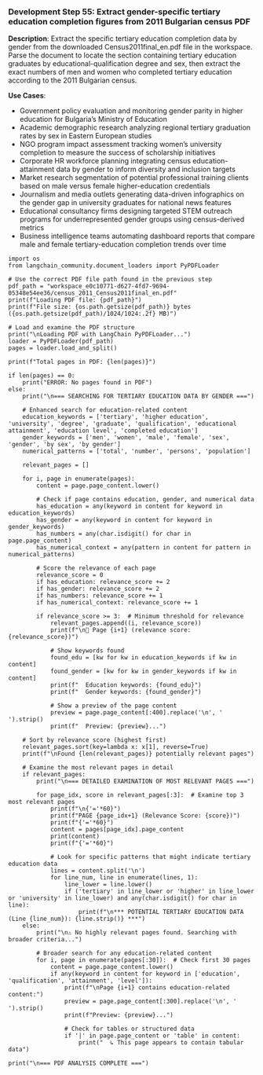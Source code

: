 ### Development Step 55: Extract gender-specific tertiary education completion figures from 2011 Bulgarian census PDF

**Description**: Extract the specific tertiary education completion data by gender from the downloaded Census2011final_en.pdf file in the workspace. Parse the document to locate the section containing tertiary education graduates by educational-qualification degree and sex, then extract the exact numbers of men and women who completed tertiary education according to the 2011 Bulgarian census.

**Use Cases**:
- Government policy evaluation and monitoring gender parity in higher education for Bulgaria’s Ministry of Education
- Academic demographic research analyzing regional tertiary graduation rates by sex in Eastern European studies
- NGO program impact assessment tracking women’s university completion to measure the success of scholarship initiatives
- Corporate HR workforce planning integrating census education-attainment data by gender to inform diversity and inclusion targets
- Market research segmentation of potential professional training clients based on male versus female higher-education credentials
- Journalism and media outlets generating data-driven infographics on the gender gap in university graduates for national news features
- Educational consultancy firms designing targeted STEM outreach programs for underrepresented gender groups using census-derived metrics
- Business intelligence teams automating dashboard reports that compare male and female tertiary-education completion trends over time

```
import os
from langchain_community.document_loaders import PyPDFLoader

# Use the correct PDF file path found in the previous step
pdf_path = "workspace_e0c10771-d627-4fd7-9694-05348e54ee36/census_2011_Census2011final_en.pdf"
print(f"Loading PDF file: {pdf_path}")
print(f"File size: {os.path.getsize(pdf_path)} bytes ({os.path.getsize(pdf_path)/1024/1024:.2f} MB)")

# Load and examine the PDF structure
print("\nLoading PDF with LangChain PyPDFLoader...")
loader = PyPDFLoader(pdf_path)
pages = loader.load_and_split()

print(f"Total pages in PDF: {len(pages)}")

if len(pages) == 0:
    print("ERROR: No pages found in PDF")
else:
    print("\n=== SEARCHING FOR TERTIARY EDUCATION DATA BY GENDER ===")
    
    # Enhanced search for education-related content
    education_keywords = ['tertiary', 'higher education', 'university', 'degree', 'graduate', 'qualification', 'educational attainment', 'education level', 'completed education']
    gender_keywords = ['men', 'women', 'male', 'female', 'sex', 'gender', 'by sex', 'by gender']
    numerical_patterns = ['total', 'number', 'persons', 'population']
    
    relevant_pages = []
    
    for i, page in enumerate(pages):
        content = page.page_content.lower()
        
        # Check if page contains education, gender, and numerical data
        has_education = any(keyword in content for keyword in education_keywords)
        has_gender = any(keyword in content for keyword in gender_keywords)
        has_numbers = any(char.isdigit() for char in page.page_content)
        has_numerical_context = any(pattern in content for pattern in numerical_patterns)
        
        # Score the relevance of each page
        relevance_score = 0
        if has_education: relevance_score += 2
        if has_gender: relevance_score += 2  
        if has_numbers: relevance_score += 1
        if has_numerical_context: relevance_score += 1
        
        if relevance_score >= 3:  # Minimum threshold for relevance
            relevant_pages.append((i, relevance_score))
            print(f"\n📄 Page {i+1} (relevance score: {relevance_score})")
            
            # Show keywords found
            found_edu = [kw for kw in education_keywords if kw in content]
            found_gender = [kw for kw in gender_keywords if kw in content]
            print(f"  Education keywords: {found_edu}")
            print(f"  Gender keywords: {found_gender}")
            
            # Show a preview of the page content
            preview = page.page_content[:400].replace('\n', ' ').strip()
            print(f"  Preview: {preview}...")
    
    # Sort by relevance score (highest first)
    relevant_pages.sort(key=lambda x: x[1], reverse=True)
    print(f"\nFound {len(relevant_pages)} potentially relevant pages")
    
    # Examine the most relevant pages in detail
    if relevant_pages:
        print("\n=== DETAILED EXAMINATION OF MOST RELEVANT PAGES ===")
        
        for page_idx, score in relevant_pages[:3]:  # Examine top 3 most relevant pages
            print(f"\n{'='*60}")
            print(f"PAGE {page_idx+1} (Relevance Score: {score})")
            print(f"{'='*60}")
            content = pages[page_idx].page_content
            print(content)
            print(f"{'='*60}")
            
            # Look for specific patterns that might indicate tertiary education data
            lines = content.split('\n')
            for line_num, line in enumerate(lines, 1):
                line_lower = line.lower()
                if ('tertiary' in line_lower or 'higher' in line_lower or 'university' in line_lower) and any(char.isdigit() for char in line):
                    print(f"\n*** POTENTIAL TERTIARY EDUCATION DATA (Line {line_num}): {line.strip()} ***")
    else:
        print("\n⚠️ No highly relevant pages found. Searching with broader criteria...")
        
        # Broader search for any education-related content
        for i, page in enumerate(pages[:30]):  # Check first 30 pages
            content = page.page_content.lower()
            if any(keyword in content for keyword in ['education', 'qualification', 'attainment', 'level']):
                print(f"\nPage {i+1} contains education-related content:")
                preview = page.page_content[:300].replace('\n', ' ').strip()
                print(f"Preview: {preview}...")
                
                # Check for tables or structured data
                if '|' in page.page_content or 'table' in content:
                    print("  ↳ This page appears to contain tabular data")

print("\n=== PDF ANALYSIS COMPLETE ===")
```